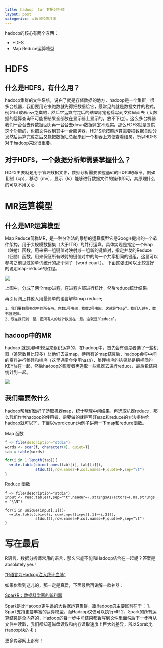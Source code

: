 ```yaml
---
title: hadoop  for 数据分析师
layout: post
categories: 大数据和高并发
---
```


hadoop的核心有两个东西：

*  HDFS
*  Map Reduce运算模型

# HDFS

## 什么是HDFS，有什么用？

hadoop集群的文件系统，说白了就是存储数据的地方，hadoop是一个集群，很多台机器，我们要用它来跑数就先得把数据给它，最常见的就是数据文件的格式，例如txt或者csv之类的，然后它运算完之后的结果肯定也得写到文件里面去（大数据的运算查询不可能把结果全部放在显示器上显示的，放不下也）。这么多台机器我们一台台去传数据回头再一台台去down数据肯定不现实，那么HDFS就是提供这个功能的，你把文件放到其中一台服务器，HDFS能按照运算需要把数据自动分发然后运算完成之后又能把数据汇总起来到一个机器上方便查看结果，所以HDFS对于hadoop来说很重要。

## 对于HDFS，一个数据分析师需要掌握什么？

HDFS主要就是用于管理数据文件，数据分析需要掌握基础的HDFS的命令，例如复制（cp），移动（mv），显示（ls）能够进行数据文件的操作即可，其原理什么的可以不用关心

# MR运算模型

## 什么是MR运算模型

Map Reduce简称MR，是一种分治法的思想的运算模型它是Google提出的一个软件架构，用于大规模数据集（大于1TB）的并行运算。具体实现是指定一个Map（映射）函数，用来把一组键值对映射成一组新的键值对，指定并发的Reduce（归纳）函数，用来保证所有映射的键值对中的每一个共享相同的键组，这里可以参考之前见过的单词统计的那个例子（word count）。
下面这张图可以比较友好的说明map-reduce的过程。

![](http://i.imgur.com/uJyC7uX.jpg)

上图中，分成了两个map进程，在进程内部进行统计，然后reduce统计结果。

再引用网上其他人用最简单的语言解释map reduce;

```
1、我们要数图书馆中的所有书。你数1号书架，我数2号书架。这就是“Map”。我们人越多，数书就更快。
2、现在我们到一起，把所有人的统计数加在一起。这就是“Reduce”。
```

## hadoop中的MR

hadoop 就是用MR模型来组织运算的，在hadoop中，首先会有调度者选了一些机器（通常数目比较多）让他们去做map，待所有的map结束后，hadoop会将中间的资料进行整理和排序（这里通常会使用hash），整理排序的结果就是把相同的KEY放在一起，然后hadoop的调度者再选取一些机器去进行reduce，最后把结果统计到一起。

![](http://i.imgur.com/ow25Um1.jpg)

## 我们需要做什么

hadoop帮我们做好了选取机器map，统计整理中间结果，再选取机器reduce，那么我们作为hadoop的使用者，需要做的就是写好map和reduce的方法提供给hadoop就可以了，下面以word count为例子讲解一下map和reduce函数。

Map 函数

```r
f <- file(description="stdin")
words <- scan(f, character(0), quiet=T)
tab = table(words)

for(i in 1:length(tab)){
  write.table(cbind(names(tab)[i], tab[[i]]),
              stdout(),row.names=F,col.names=F,quote=F,sep="\t")
}
```

Reduce 函数

```
f <- file(description="stdin")
input <- read.table(f,sep="\t",header=F,stringsAsFactors=F,na.strings = "\\N")

for(i in unique(input[,1])){
  write.table(cbind(i, sum(input[input[,1]==i,2])),
              stdout(),row.names=F,col.names=F,quote=F,sep="\t")
}
```


# 写在最后

R语言，数据分析师常用的语言，那么它能不能和Hadoop结合在一起呢？答案是absolutely yes！

["R语言为Hadoop注入统计血脉"](http://blog.fens.me/r-hadoop-intro/)

如果你看到这儿的，那一定是真爱，下面最后再讲解一款神器：

[SparkR：数据科学家的新利器](http://www.csdn.net/article/2015-10-23/2826010)

Spark是比Hadoop更牛逼的大数据运算集群，跟Hadoop的主要区别在于：
1、Spark支持更加丰富的运算模型，而Hadoop仅仅可以执行MR
2、Spark的所有运算结果是全内存的，Hadoop的每一步中间结果都会写到文件里面然后下一步再从文件中读取，我们都知道磁盘读取和内存读取速度上巨大的差异，所以Sprak比Hadoop快的多！


更多内容网上都有！